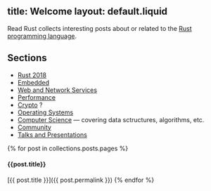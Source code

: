 title: Welcome
layout: default.liquid
---

Read Rust collects interesting posts about or related to the [Rust programming
language][rust-lang].

## Sections

* [Rust 2018](/rust2018/)
* [Embedded](/embedded/)
* [Web and Network Services](/net/)
* [Performance](/performance/)
* [Crypto](/crypto/) ?
* [Operating Systems](/os/)
* [Computer Science](/cs/) — covering data sctructures, algorithms, etc.
* [Community](/community/)
* [Talks and Presentations](/talks/)

{% for post in collections.posts.pages %}
#### {{post.title}}

[{{ post.title }}]({{ post.permalink }})
{% endfor %}

[rust-lang]: https://www.rust-lang.org/
